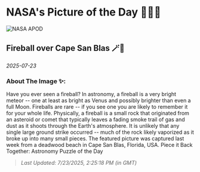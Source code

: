 
# NASA's Picture of the Day 🧑‍🚀💫

  ![NASA APOD](https://apod.nasa.gov/apod/image/2507/MeteorMilkyWay_Rice_2000.jpg)
  
  ## Fireball over Cape San Blas 🪄🌌
  
  _2025-07-23_
  
  ### About The Image ✨: 
  
  Have you ever seen a fireball?  In astronomy, a fireball is a very bright meteor -- one at least as bright as Venus and possibly brighter than even a full Moon. Fireballs are rare -- if you see one you are likely to remember it for your whole life.  Physically, a fireball is a small rock that originated from an asteroid or comet that typically leaves a fading smoke trail of gas and dust as it shoots through the Earth's atmosphere.  It is unlikely that any single large ground strike occurred -- much of the rock likely vaporized as it broke up into many small pieces. The featured picture was captured last week from a deadwood beach in Cape San Blas, Florida, USA.   Piece it Back Together: Astronomy Puzzle of the Day
  
  
  
  > _Last Updated: 7/23/2025, 2:25:18 PM (in GMT)_
  